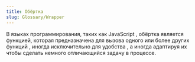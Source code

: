 ```yaml
---
title: Обёртка
slug: Glossary/Wrapper
---
```


В языках программирования, таких как JavaScript , обёртка является функцией, которая предназначена для вызова одного или более других функций , иногда исключительно для удобства , а иногда адаптируя их чтобы сделать немного отличающийся задачу в процессе.
